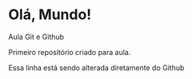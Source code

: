 # Olá, Mundo!
 Aula Git e Github

 Primeiro repositório criado para aula.

 Essa linha está sendo alterada diretamente do Github
